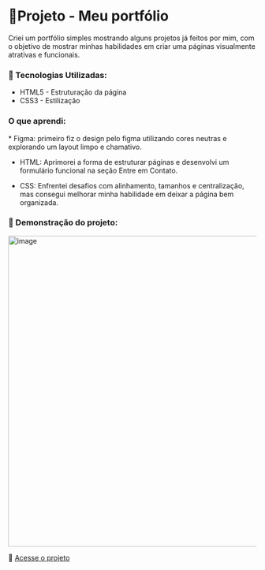  # :large_blue_diamond:Projeto - Meu portfólio
 Criei um portfólio simples mostrando alguns projetos já feitos por mim, com o objetivo de mostrar minhas habilidades em criar uma páginas visualmente atrativas e funcionais.

<h3> 🚀 Tecnologias Utilizadas:</h3>

* HTML5 - Estruturação da página
* CSS3 - Estilização 

<h3>O que aprendi:</h3>
* Figma: primeiro fiz o design pelo figma utilizando cores neutras e explorando um layout limpo e chamativo.

* HTML: Aprimorei a forma de estruturar páginas e desenvolvi um formulário funcional na seção Entre em Contato.

* CSS: Enfrentei desafios com alinhamento, tamanhos e centralização, mas consegui melhorar minha habilidade em deixar a página bem organizada.

 <h3>📸 Demonstração do projeto:</h3>
<img width="1349" height="631" alt="image" src="https://github.com/user-attachments/assets/e8d489ab-ffca-4950-b502-9bca31f9ca8a" />

 🔗 [Acesse o projeto](https://isabelamarquess.github.io/Atividade-de-web-design-Meu-portfolio/) 

